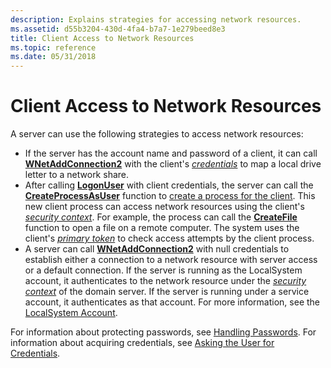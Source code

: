 ```yaml
---
description: Explains strategies for accessing network resources.
ms.assetid: d55b3204-430d-4fa4-b7a7-1e279beed8e3
title: Client Access to Network Resources
ms.topic: reference
ms.date: 05/31/2018
---
```


# Client Access to Network Resources

A server can use the following strategies to access network resources:

-   If the server has the account name and password of a client, it can call [**WNetAddConnection2**](/windows/desktop/api/winnetwk/nf-winnetwk-wnetaddconnection2a) with the client's [*credentials*](/windows/desktop/SecGloss/c-gly) to map a local drive letter to a network share.
-   After calling [**LogonUser**](/windows/desktop/api/winbase/nf-winbase-logonusera) with client credentials, the server can call the [**CreateProcessAsUser**](/windows/desktop/api/processthreadsapi/nf-processthreadsapi-createprocessasusera) function to [create a process for the client](processes-in-the-client-security-context.md). This new client process can access network resources using the client's [*security context*](/windows/desktop/SecGloss/s-gly). For example, the process can call the [**CreateFile**](/windows/desktop/api/fileapi/nf-fileapi-createfilea) function to open a file on a remote computer. The system uses the client's [*primary token*](/windows/desktop/SecGloss/p-gly) to check access attempts by the client process.
-   A server can call [**WNetAddConnection2**](/windows/desktop/api/winnetwk/nf-winnetwk-wnetaddconnection2a) with null credentials to establish either a connection to a network resource with server access or a default connection. If the server is running as the LocalSystem account, it authenticates to the network resource under the [*security context*](/windows/desktop/SecGloss/s-gly) of the domain server. If the server is running under a service account, it authenticates as that account. For more information, see the [LocalSystem Account](/windows/desktop/Services/localsystem-account).

For information about protecting passwords, see [Handling Passwords](/windows/desktop/SecBP/handling-passwords). For information about acquiring credentials, see [Asking the User for Credentials](/windows/desktop/SecBP/asking-the-user-for-credentials).

 

 
